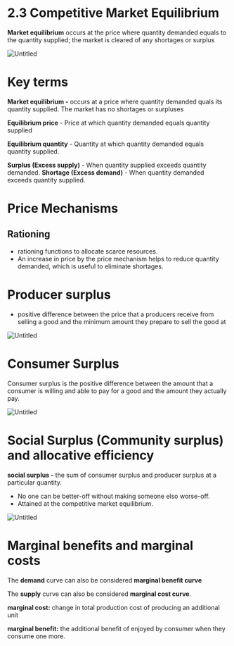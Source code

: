 # 2.3 Competitive Market Equilibrium

**Market equilibrium** occurs at the price where quantity demanded equals to the quantity supplied; the market is cleared of any shortages or surplus

![Untitled](2%203%20Competitive%20Market%20Equilibrium%200f29f5cb52114227b8e7d10633d75167/Untitled.png)

# Key terms

**Market equilibrium -** occurs at a price where quantity demanded quals its quantity supplied. The market has no shortages or surpluses 

**Equilibrium price** - Price at which quantity demanded equals quantity supplied 

**Equilibrium quantity** - Quantity at which quantity demanded equals quantity supplied.

**Surplus (Excess supply)** - When quantity supplied exceeds quantity demanded.
**Shortage (Excess demand)** - When quantity demanded exceeds quantity supplied.

# Price Mechanisms

## Rationing

- rationing functions to allocate scarce resources.
- An increase in price by the price mechanism helps to reduce quantity demanded, which is useful to eliminate shortages.

# Producer surplus

- positive difference between the price that a producers receive from selling a good and the minimum amount they prepare to sell the good at

![Untitled](2%203%20Competitive%20Market%20Equilibrium%200f29f5cb52114227b8e7d10633d75167/Untitled%201.png)

# Consumer Surplus

Consumer surplus is the positive difference between the amount that a consumer is willing and
able to pay for a good and the amount they actually pay.

![Untitled](2%203%20Competitive%20Market%20Equilibrium%200f29f5cb52114227b8e7d10633d75167/Untitled%202.png)

# Social Surplus (Community surplus) and allocative efficiency

**social surplus -** the sum of consumer surplus and producer surplus at a particular quantity. 

- No one can be better-off without making someone elso worse-off.
- Attained at the competitive market equilibrium.

![Untitled](2%203%20Competitive%20Market%20Equilibrium%200f29f5cb52114227b8e7d10633d75167/Untitled%203.png)

# Marginal benefits and marginal costs

The **demand** curve can also be considered **marginal benefit curve**

The **supply** curve can also be considered **marginal cost curve**. 

**marginal cost:** change in total production cost of producing an additional unit

**marginal benefit:** the additional benefit of enjoyed by consumer when they consume one more.